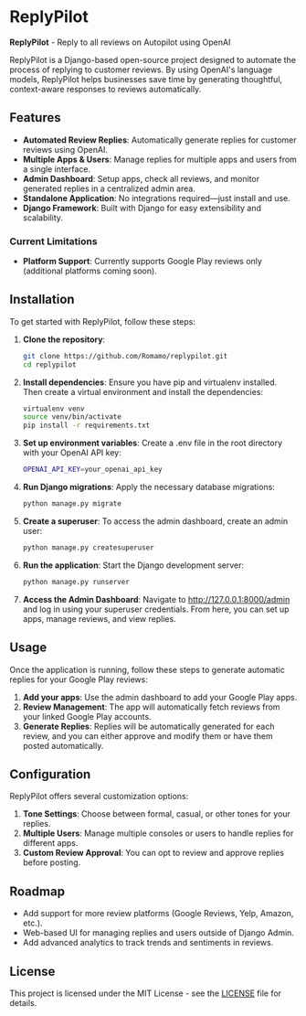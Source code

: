 # ReplyPilot

**ReplyPilot** - Reply to all reviews on Autopilot using OpenAI

ReplyPilot is a Django-based open-source project designed to automate the process of replying to customer reviews. By using OpenAI's language models, ReplyPilot helps businesses save time by generating thoughtful, context-aware responses to reviews automatically.

## Features

- **Automated Review Replies**: Automatically generate replies for customer reviews using OpenAI.
- **Multiple Apps & Users**: Manage replies for multiple apps and users from a single interface.
- **Admin Dashboard**: Setup apps, check all reviews, and monitor generated replies in a centralized admin area.
- **Standalone Application**: No integrations required—just install and use.
- **Django Framework**: Built with Django for easy extensibility and scalability.
  
### Current Limitations

- **Platform Support**: Currently supports Google Play reviews only (additional platforms coming soon).

## Installation

To get started with ReplyPilot, follow these steps:

1. **Clone the repository**:
   ```bash
   git clone https://github.com/Romamo/replypilot.git
   cd replypilot
   ```

2. **Install dependencies**: Ensure you have pip and virtualenv installed. Then create a virtual environment and install the dependencies:
   ```bash
   virtualenv venv
   source venv/bin/activate
   pip install -r requirements.txt
   ```

3. **Set up environment variables**: Create a .env file in the root directory with your OpenAI API key:
    ```bash
    OPENAI_API_KEY=your_openai_api_key
    ```

4. **Run Django migrations**: Apply the necessary database migrations:
    ```bash
    python manage.py migrate
    ```
   
5. **Create a superuser**: To access the admin dashboard, create an admin user:
    ```bash
    python manage.py createsuperuser
    ```
6. **Run the application**: Start the Django development server:
    ```bash
    python manage.py runserver
    ```
7. **Access the Admin Dashboard**: Navigate to http://127.0.0.1:8000/admin and log in using your superuser credentials. From here, you can set up apps, manage reviews, and view replies.   

## Usage
Once the application is running, follow these steps to generate automatic replies for your Google Play reviews:
1. **Add your apps**: Use the admin dashboard to add your Google Play apps.
2. **Review Management**: The app will automatically fetch reviews from your linked Google Play accounts.
3. **Generate Replies**: Replies will be automatically generated for each review, and you can either approve and modify them or have them posted automatically.

## Configuration

ReplyPilot offers several customization options:

1. **Tone Settings**: Choose between formal, casual, or other tones for your replies.
2. **Multiple Users**: Manage multiple consoles or users to handle replies for different apps.
3. **Custom Review Approval**: You can opt to review and approve replies before posting.

## Roadmap

* Add support for more review platforms (Google Reviews, Yelp, Amazon, etc.).
* Web-based UI for managing replies and users outside of Django Admin.
* Add advanced analytics to track trends and sentiments in reviews.
 
## License

This project is licensed under the MIT License - see the [LICENSE](LICENSE) file for details.
